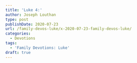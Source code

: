 ```yaml
---
title: 'Luke 4:'
author: Joseph Louthan
type: post
publishDate: 2020-07-23
url: /family-devos-luke/x-2020-07-23-family-devos-luke/
categories:
  - Devotions
tags:
  - 'Family Devotions: Luke'
draft: true
---
```

